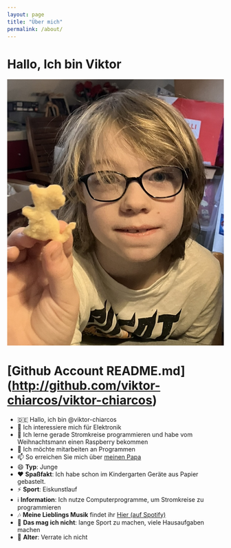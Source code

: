 ```yaml
---
layout: page
title: "Über mich"
permalink: /about/
---
```


# Hallo, Ich bin Viktor

![](../Entwurf/VIKTOR-WEBBILD.jpg)


<!-- 
	Ich bin der Host von der Webseite weil sie mir gehört
-->

# [Github Account README.md] (http://github.com/viktor-chiarcos/viktor-chiarcos)

- 🇩🇪 Hallo, ich bin @viktor-chiarcos
- 👀 Ich interessiere mich für Elektronik
- 🌱 Ich lerne gerade Stromkreise programmieren und habe vom Weihnachtsmann einen Raspberry bekommen
- 💞️ Ich möchte mitarbeiten an Programmen
- 📫 So erreichen Sie mich über [meinen Papa](https://github.com/chiarcos)
- 😄 **Typ**: Junge
- ❤️ **Spaßfakt**: Ich habe schon im Kindergarten Geräte aus Papier gebastelt.
- ⚡️ **Sport**: Eiskunstlauf
- ℹ️ **Information**: Ich nutze Computerprogramme, um Stromkreise zu programmieren
- 🎶 **Meine Lieblings Musik** findet ihr [Hier (auf Spotify) ](https://open.spotify.com/playlist/33a3P5kT2XK7V2NE11puD2?si=TZKCPxLFRGmnVrRYJPqH_g&pi=e-7_wwSH6USaOR)
- 🙁 **Das mag ich nicht**: lange Sport zu machen, viele Hausaufgaben machen
- 👴 **Alter**: Verrate ich nicht


